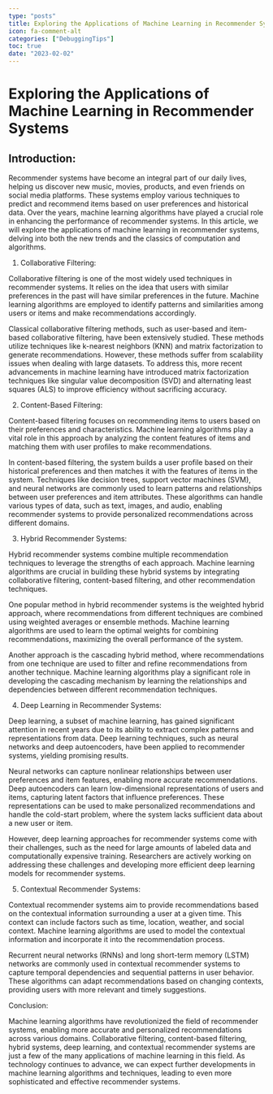```yaml
---
type: "posts"
title: Exploring the Applications of Machine Learning in Recommender Systems
icon: fa-comment-alt
categories: ["DebuggingTips"]
toc: true
date: "2023-02-02"
---
```




# Exploring the Applications of Machine Learning in Recommender Systems

## Introduction:

Recommender systems have become an integral part of our daily lives, helping us discover new music, movies, products, and even friends on social media platforms. These systems employ various techniques to predict and recommend items based on user preferences and historical data. Over the years, machine learning algorithms have played a crucial role in enhancing the performance of recommender systems. In this article, we will explore the applications of machine learning in recommender systems, delving into both the new trends and the classics of computation and algorithms.

1. Collaborative Filtering:

Collaborative filtering is one of the most widely used techniques in recommender systems. It relies on the idea that users with similar preferences in the past will have similar preferences in the future. Machine learning algorithms are employed to identify patterns and similarities among users or items and make recommendations accordingly.

Classical collaborative filtering methods, such as user-based and item-based collaborative filtering, have been extensively studied. These methods utilize techniques like k-nearest neighbors (KNN) and matrix factorization to generate recommendations. However, these methods suffer from scalability issues when dealing with large datasets. To address this, more recent advancements in machine learning have introduced matrix factorization techniques like singular value decomposition (SVD) and alternating least squares (ALS) to improve efficiency without sacrificing accuracy.

2. Content-Based Filtering:

Content-based filtering focuses on recommending items to users based on their preferences and characteristics. Machine learning algorithms play a vital role in this approach by analyzing the content features of items and matching them with user profiles to make recommendations.

In content-based filtering, the system builds a user profile based on their historical preferences and then matches it with the features of items in the system. Techniques like decision trees, support vector machines (SVM), and neural networks are commonly used to learn patterns and relationships between user preferences and item attributes. These algorithms can handle various types of data, such as text, images, and audio, enabling recommender systems to provide personalized recommendations across different domains.

3. Hybrid Recommender Systems:

Hybrid recommender systems combine multiple recommendation techniques to leverage the strengths of each approach. Machine learning algorithms are crucial in building these hybrid systems by integrating collaborative filtering, content-based filtering, and other recommendation techniques.

One popular method in hybrid recommender systems is the weighted hybrid approach, where recommendations from different techniques are combined using weighted averages or ensemble methods. Machine learning algorithms are used to learn the optimal weights for combining recommendations, maximizing the overall performance of the system.

Another approach is the cascading hybrid method, where recommendations from one technique are used to filter and refine recommendations from another technique. Machine learning algorithms play a significant role in developing the cascading mechanism by learning the relationships and dependencies between different recommendation techniques.

4. Deep Learning in Recommender Systems:

Deep learning, a subset of machine learning, has gained significant attention in recent years due to its ability to extract complex patterns and representations from data. Deep learning techniques, such as neural networks and deep autoencoders, have been applied to recommender systems, yielding promising results.

Neural networks can capture nonlinear relationships between user preferences and item features, enabling more accurate recommendations. Deep autoencoders can learn low-dimensional representations of users and items, capturing latent factors that influence preferences. These representations can be used to make personalized recommendations and handle the cold-start problem, where the system lacks sufficient data about a new user or item.

However, deep learning approaches for recommender systems come with their challenges, such as the need for large amounts of labeled data and computationally expensive training. Researchers are actively working on addressing these challenges and developing more efficient deep learning models for recommender systems.

5. Contextual Recommender Systems:

Contextual recommender systems aim to provide recommendations based on the contextual information surrounding a user at a given time. This context can include factors such as time, location, weather, and social context. Machine learning algorithms are used to model the contextual information and incorporate it into the recommendation process.

Recurrent neural networks (RNNs) and long short-term memory (LSTM) networks are commonly used in contextual recommender systems to capture temporal dependencies and sequential patterns in user behavior. These algorithms can adapt recommendations based on changing contexts, providing users with more relevant and timely suggestions.

Conclusion:

Machine learning algorithms have revolutionized the field of recommender systems, enabling more accurate and personalized recommendations across various domains. Collaborative filtering, content-based filtering, hybrid systems, deep learning, and contextual recommender systems are just a few of the many applications of machine learning in this field. As technology continues to advance, we can expect further developments in machine learning algorithms and techniques, leading to even more sophisticated and effective recommender systems.